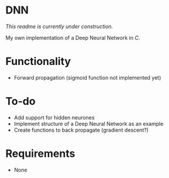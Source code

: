 # DNN

_This readme is currently under construction._

My own implementation of a Deep Neural Network in _C_.

# Functionality

* Forward propagation (sigmoid function not implemented yet)

# To-do

* Add support for hidden neurones
* Implement structure of a Deep Neural Network as an example
* Create functions to back propagate (gradient descent?)

# Requirements

* None
